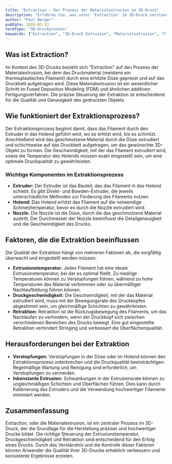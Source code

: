 ```yaml
---
title: "Extraction – Der Prozess der Materialextrusion im 3D-Druck"
description: "Erfahren Sie, was unter 'Extraction' im 3D-Druck verstanden wird. Entdecken Sie, wie der Prozess der Materialextrusion funktioniert und welche Faktoren die Druckqualität beeinflussen."
author: "Paul Berger"
pubDate: 2024-03-13
termType: "3D-Druckprozess"
keywords: ["Extraction", "3D-Druck Extrusion", "Materialextrusion", "Filamentextrusion", "3D-Druck Qualität"]
---
```


## Was ist Extraction?

Im Kontext des 3D-Drucks bezieht sich "Extraction" auf den Prozess der Materialextrusion, bei dem das Druckmaterial (meistens ein thermoplastisches Filament) durch eine erhitzte Düse gepresst und auf das Druckbett aufgetragen wird. Diese Materialextrusion ist ein wesentlicher Schritt im Fused Deposition Modeling (FDM) und ähnlichen additiven Fertigungsverfahren. Die präzise Steuerung der Extraktion ist entscheidend für die Qualität und Genauigkeit des gedruckten Objekts.

## Wie funktioniert der Extraktionsprozess?

Der Extraktionsprozess beginnt damit, dass das Filament durch den Extruder in das Hotend geführt wird, wo es erhitzt wird, bis es schmilzt. Anschließend wird das geschmolzene Material durch die Düse extrudiert und schichtweise auf das Druckbett aufgetragen, um das gewünschte 3D-Objekt zu formen. Die Geschwindigkeit, mit der das Filament extrudiert wird, sowie die Temperatur des Hotends müssen exakt eingestellt sein, um eine optimale Druckqualität zu gewährleisten.

### Wichtige Komponenten im Extraktionsprozess

- **Extruder:** Der Extruder ist das Bauteil, das das Filament in das Hotend schiebt. Es gibt Direkt- und Bowden-Extruder, die jeweils unterschiedliche Methoden zur Förderung des Filaments nutzen.
- **Hotend:** Das Hotend erhitzt das Filament auf die notwendige Schmelztemperatur, bevor es durch die Nozzle extrudiert wird.
- **Nozzle:** Die Nozzle ist die Düse, durch die das geschmolzene Material austritt. Der Durchmesser der Nozzle beeinflusst die Detailgenauigkeit und die Geschwindigkeit des Drucks.

## Faktoren, die die Extraktion beeinflussen

Die Qualität der Extraktion hängt von mehreren Faktoren ab, die sorgfältig überwacht und eingestellt werden müssen:

- **Extrusionstemperatur:** Jedes Filament hat eine ideale Extrusionstemperatur, bei der es optimal fließt. Zu niedrige Temperaturen können zu Verstopfungen führen, während zu hohe Temperaturen das Material verbrennen oder zu übermäßiger Nachlaufbildung führen können.
- **Druckgeschwindigkeit:** Die Geschwindigkeit, mit der das Material extrudiert wird, muss mit der Bewegungsrate des Druckkopfes abgestimmt sein, um gleichmäßige Schichten zu gewährleisten.
- **Retraktion:** Retraktion ist die Rückzugsbewegung des Filaments, um das Nachlaufen zu verhindern, wenn der Druckkopf sich zwischen verschiedenen Bereichen des Drucks bewegt. Eine gut eingestellte Retraktion verhindert Stringing und verbessert die Oberflächenqualität.

## Herausforderungen bei der Extraktion

- **Verstopfungen:** Verstopfungen in der Düse oder im Hotend können den Extraktionsprozess unterbrechen und die Druckqualität beeinträchtigen. Regelmäßige Wartung und Reinigung sind erforderlich, um Verstopfungen zu vermeiden.
- **Inkonstante Extrusion:** Schwankungen in der Extrusionsrate können zu ungleichmäßigen Schichten und Oberflächen führen. Dies kann durch Kalibrierung des Extruders und die Verwendung hochwertiger Filamente minimiert werden.

## Zusammenfassung

Extraction, oder die Materialextrusion, ist ein zentraler Prozess im 3D-Druck, der die Grundlage für die Herstellung präziser und hochwertiger Drucke bildet. Die richtige Steuerung der Extrusionstemperatur, Druckgeschwindigkeit und Retraktion sind entscheidend für den Erfolg eines Drucks. Durch das Verständnis und die Kontrolle dieser Faktoren können Anwender die Qualität ihrer 3D-Drucke erheblich verbessern und konsistente Ergebnisse erzielen.
